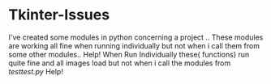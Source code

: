 # Tkinter-Issues
I've created some modules in python concerning a project .. These modules are working all fine when running individually but not when i call them from some other modules.. Help!
When Run Individually these( functions) run quite fine and all images load but not when i call the modules from *testtest.py*
Help!

